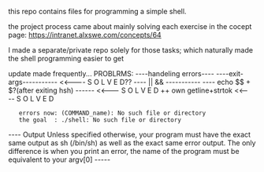 this repo contains files for programming a simple shell.

the project process came about mainly solving each exercise in the cocept page: https://intranet.alxswe.com/concepts/64

I made a separate/private repo solely for those tasks; which naturally made the shell programming easier to get


update made frequently...
PROBLRMS:
       ----handeling errors----
       ----exit-args----------- <<---- S  O  L  V  E  D??
       ---- ||   && -----------
       ---- echo $$ + $?(after exiting hsh) ------ <<--- S  O  L  V  E  D
       ++ own getline+strtok <<---- S  O  L  V  E  D

       errors now: (COMMAND_name): No such file or directory
       the goal  : ./shell: No such file or directory
---- Output
Unless specified otherwise, your program must have the exact same output as sh (/bin/sh) as well as the exact same error output.
The only difference is when you print an error, the name of the program must be equivalent to your argv[0]  -----
